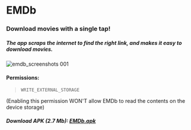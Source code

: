 # EMDb
### Download movies with a single tap!
##### The app scraps the internet to find the right link, and makes it easy to download movies.

![emdb_screenshots 001](https://user-images.githubusercontent.com/30762976/43616589-015b81e8-96db-11e8-9c9b-9e2be743819e.png)

#### Permissions:
> `WRITE_EXTERNAL_STORAGE`

(Enabling this permission WON'T allow EMDb to read the contents on the device storage)

##### Download APK (2.7 Mb): [EMDb.apk](https://drive.google.com/uc?authuser=0&id=1kRJ6lAXSpDFomfgtXnsk20wljrH0DDYw&export=download)
